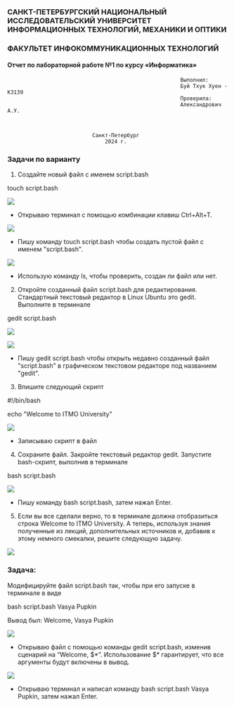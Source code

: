 ### САНКТ-ПЕТЕРБУРГСКИЙ НАЦИОНАЛЬНЫЙ ИССЛЕДОВАТЕЛЬСКИЙ УНИВЕРСИТЕТ ИНФОРМАЦИОННЫХ ТЕХНОЛОГИЙ, МЕХАНИКИ И ОПТИКИ
### ФАКУЛЬТЕТ ИНФОКОММУНИКАЦИОННЫХ ТЕХНОЛОГИЙ
    
 #### Отчет по лабораторной работе №1 по курсу «Информатика»
                                              
                                                           Выполнил:
                                                           Буй Тхук Хуен - К3139
                                                           Проверила:
                                                           Александрович A.У.


                                      
                               Санкт-Петербург
                                   2024 г.

   ### Задачи по варианту

1.  Создайте новый файл с именем script.bash

 touch script.bash

![](https://lh7-rt.googleusercontent.com/docsz/AD_4nXeg5FSw948dglnP1ZLWnNv_LFBu3v598UDeZ0wvUKmxhV2100xZpTTx5oqDNbU4t-b8ZmqS1yc_sNipRcNf5q5Ri5kIEDS4ofEun4cdz5KS15zWVLBRlDRWWFIiIG1XAPAZo7H8NG9IF7lQd335tc2kEj0P?key=4MZEUnrZXkmmpMWe1RnVrQ)

-   Открываю терминал с помощью комбинации клавиш Ctrl+Alt+T.

![](https://lh7-rt.googleusercontent.com/docsz/AD_4nXcXOP15yHF6qfF0H3aaJ5dQgskpyAu_QTqSi5CYq9ytyxKUDu6blFqeQjyPaqbZJrngMFhIH-dQoWyrZJO4Dt1a18Hv6uDAhsnY-0AeBbZBn7uPL3IzxW4KJJLMT24xjKAOdLTq0543FdjEDT35Hx4X13N7?key=4MZEUnrZXkmmpMWe1RnVrQ)

-   Пишу команду touch script.bash чтобы создать пустой файл с именем "script.bash".

![](https://lh7-rt.googleusercontent.com/docsz/AD_4nXexD96xE9vJC6qQo_oFI775QWRvHCo4uD2YM7aI_QhdvqLPkWPsL5sVUDD_Ra3LK5ha9X6neGKsbkuT9qdyaOfWptzzsMKfE-nnoOp4d2Q-eATYQ9R5UCKI7phDT6dC-BgNtIgPhfOIdYBO-RtOrhiBKKZK?key=4MZEUnrZXkmmpMWe1RnVrQ)

-   Использую команду ls, чтобы проверить, создан ли файл или нет.
2.  Откройте созданный файл script.bash для редактирования. Стандартный текстовый редактор в Linux Ubuntu это gedit. Выполните в терминале

 gedit script.bash

![](https://lh7-rt.googleusercontent.com/docsz/AD_4nXcAQLqNSUA9rZBWVP0cMXXzlVBq_uo6FAEt6nN6btIOf_Q4tvTS6QA0NkXkw7t6scF2UHNnqTSeXX4lx_onwycQywiNX2PAdoP9dGuTPwL8Qqj6mxXAHQP2oQCo_8d8pm3s5o_QBLCV2kW_7iG4JQirSw6c?key=4MZEUnrZXkmmpMWe1RnVrQ)

![](https://lh7-rt.googleusercontent.com/docsz/AD_4nXdHCv86f4Z5U0k_IPWGPFxoHTxNIerfl1V4FaQ53qWfNmDcFnU3XI3MMwTiqVKNEdV4LOTe8DGDNU-goZkfHeNW7_jeSBunwbkGx0Krhf0xDcePtBQakJqz9J_dlj4R1THvpZLvue_Cy1YTcOl5LBj5r6I?key=4MZEUnrZXkmmpMWe1RnVrQ)

-   Пишу gedit script.bash чтобы открыть недавно созданный файл "script.bash" в графическом текстовом редакторе под названием "gedit".
3.  Впишите следующий скрипт

 #!/bin/bash

 echo "Welcome to ITMO University"

![](https://lh7-rt.googleusercontent.com/docsz/AD_4nXevNG1zfXes8X2MjM2FRnZUy5EfmehLdssS_gbd7IlU3-WEvQE3x6MoVpx_56AhaQi2op1Kc_R0z8VlrX7UxkwN79HaPn1OVaZEUEgZoL2Emern49lU4_gf3blSw-OVogpXpwesGz7d19TkXh-93KJhk7s?key=4MZEUnrZXkmmpMWe1RnVrQ)

-   Записываю скрипт в файл
4.  Сохраните файл. Закройте текстовый редактор gedit. Запустите bash-скрипт, выполнив в терминале

 bash script.bash

![](https://lh7-rt.googleusercontent.com/docsz/AD_4nXdsxL6V6d8xE31IpS-wD3qOGdFaeNNNskWvibI1QtWtrQT1MXUsnRGIc19D1sjlQeieRV0JWSKT6xQpjxTY6M3rbBpzw970gp_NmQ7Y42YWZd9hs4PKFa_gpTgLUnZ0QMuln-9_Ui7P27af3fWdHgFplb98?key=4MZEUnrZXkmmpMWe1RnVrQ)

-    Пишу команду bash script.bash, затем нажал Enter.
5.  Если вы все сделали верно, то в терминале должна отобразиться строка Welcome to ITMO University. А теперь, используя знания полученные из лекций, дополнительных источников и, добавив к этому немного смекалки, решите следующую задачу.

![](https://lh7-rt.googleusercontent.com/docsz/AD_4nXfRxddmh-VGz1tcFQQ3CbRz3GMF2WOm825edLcLb6F7_TuRPs6VWDRrX4tBjSSVix6uWDIIYXsKV7p5IZC3N32Zl4CJQ8QVyqQPtTJRwaI2ZAkeWwz2A1CEBpTuKBvvImogdck9YdAAZQdSD_pk6UzQcbMl?key=4MZEUnrZXkmmpMWe1RnVrQ)

### Задача:

Модифицируйте файл script.bash так, чтобы при его запуске в терминале в виде

 bash script.bash Vasya Pupkin

Вывод был: Welcome, Vasya Pupkin

![](https://lh7-rt.googleusercontent.com/docsz/AD_4nXfFShFcwu39A4lB0MWj-H08b97EflVAIjVUPVjzo1gjGIjVuuAN-SPZTkuYavjgoidFCEjTH3UExk5sRQQeIg61pNTc9xkHDcCuuBdxS6--_R5jZoIjx74Kuh-FEN-Y8dVMVZjz_I1fsLgqtnPsOy_GPCab?key=4MZEUnrZXkmmpMWe1RnVrQ)

-    Открываю файл с помощью команды gedit script.bash, изменив сценарий на “Welcome, $\*”. Использование $\* гарантирует, что все аргументы будут включены в вывод.

![](https://lh7-rt.googleusercontent.com/docsz/AD_4nXe2CwiLs0HV_E9pSBoDT9J7qIp7MPSMpSYnzWq16oEJklrKEBvHZLRzedMWHbtxS6D9JENJcqEXSQhTCxogEz5TJI0MRWX0m5OFtK6wyfjgL_cS0K4a2qfDT_9MwQEsJQ3kJgm_iIl-S9Z_WFkZZVV6fMnX?key=4MZEUnrZXkmmpMWe1RnVrQ)

-   Открываю терминал и написал команду bash script.bash Vasya Pupkin, затем нажал Enter.
